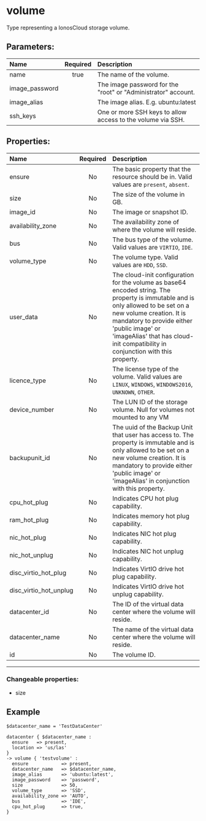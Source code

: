 # volume

Type representing a IonosCloud storage volume.

## Parameters:

| Name | Required | Description |
| :--- | :-: | :--- |
| name | true | The name of the volume.   |
| image_password |  | The image password for the "root" or "Administrator" account.   |
| image_alias |  | The image alias. E.g. ubuntu:latest   |
| ssh_keys |  | One or more SSH keys to allow access to the volume via SSH.   |

## Properties:

| Name | Required | Description |
| :--- | :-: | :--- |
| ensure | No | The basic property that the resource should be in.  Valid values are `present`, `absent`.  |
| size | No | The size of the volume in GB.   |
| image_id | No | The image or snapshot ID.   |
| availability_zone | No | The availability zone of where the volume will reside.   |
| bus | No | The bus type of the volume.  Valid values are `VIRTIO`, `IDE`.  |
| volume_type | No | The volume type.  Valid values are `HDD`, `SSD`.  |
| user_data | No | The cloud-init configuration for the volume as base64 encoded string. The property is immutable and is only allowed to be set on a new volume creation. It is mandatory to provide either 'public image' or 'imageAlias' that has cloud-init compatibility in conjunction with this property.   |
| licence_type | No | The license type of the volume.  Valid values are `LINUX`, `WINDOWS`, `WINDOWS2016`, `UNKNOWN`, `OTHER`.  |
| device_number | No | The LUN ID of the storage volume. Null for volumes not mounted to any VM   |
| backupunit_id | No | The uuid of the Backup Unit that user has access to. The property is immutable and is only allowed to be set on a new volume creation. It is mandatory to provide either 'public image' or 'imageAlias' in conjunction with this property.   |
| cpu_hot_plug | No | Indicates CPU hot plug capability.   |
| ram_hot_plug | No | Indicates memory hot plug capability.   |
| nic_hot_plug | No | Indicates NIC hot plug capability.   |
| nic_hot_unplug | No | Indicates NIC hot unplug capability.   |
| disc_virtio_hot_plug | No | Indicates VirtIO drive hot plug capability.   |
| disc_virtio_hot_unplug | No | Indicates VirtIO drive hot unplug capability.   |
| datacenter_id | No | The ID of the virtual data center where the volume will reside.   |
| datacenter_name | No | The name of the virtual data center where the volume will reside.   |
| id | No | The volume ID.   |
***


### Changeable properties:

* size


## Example

```text
$datacenter_name = 'TestDataCenter'

datacenter { $datacenter_name :
  ensure   => present,
  location => 'us/las'
}
-> volume { 'testvolume' :
  ensure            => present,
  datacenter_name   => $datacenter_name,
  image_alias       => 'ubuntu:latest',
  image_password    => 'password',
  size              => 50,
  volume_type       => 'SSD',
  availability_zone => 'AUTO',
  bus               => 'IDE',
  cpu_hot_plug      => true,
}

```
